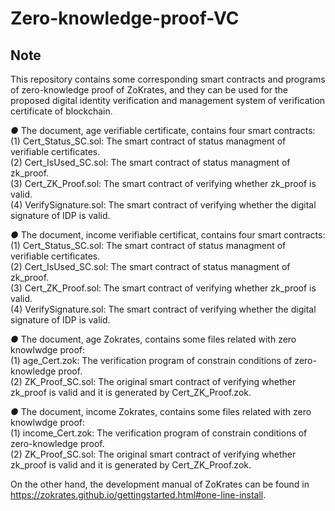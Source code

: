 # Zero-knowledge-proof-VC
## Note
This repository contains some corresponding smart contracts and programs of zero-knowledge proof of ZoKrates, and they can be used for the proposed digital identity verification and management system of verification certificate of blockchain.  

***●***  The document, age verifiable certificate, contains four smart contracts:      
           (1) Cert_Status_SC.sol:  The smart contract of status managment of verifiable certificates.      
           (2) Cert_IsUsed_SC.sol:  The smart contract of status managment of zk_proof.    
           (3) Cert_ZK_Proof.sol:   The smart contract of verifying whether zk_proof is valid.    
           (4) VerifySignature.sol: The smart contract of verifying whether the digital signature of IDP is valid.    

***●***  The document, income verifiable certificat, contains four smart contracts:      
           (1) Cert_Status_SC.sol:  The smart contract of status managment of verifiable certificates.      
           (2) Cert_IsUsed_SC.sol:  The smart contract of status managment of zk_proof.    
           (3) Cert_ZK_Proof.sol:   The smart contract of verifying whether zk_proof is valid.    
           (4) VerifySignature.sol: The smart contract of verifying whether the digital signature of IDP is valid.   

***●***  The document, age Zokrates, contains some files related with zero knowlwdge proof:     
           (1) age_Cert.zok: The verification program of constrain conditions of zero-knowledge proof.  
           (2) ZK_Proof_SC.sol: The original smart contract of verifying whether zk_proof is valid and it is generated by Cert_ZK_Proof.zok.     

***●***  The document, income Zokrates, contains some files related with zero knowlwdge proof:     
           (1) income_Cert.zok: The verification program of constrain conditions of zero-knowledge proof.  
           (2) ZK_Proof_SC.sol: The original smart contract of verifying whether zk_proof is valid and it is generated by Cert_ZK_Proof.zok.     
  
 On the other hand, the development manual of ZoKrates can be found in https://zokrates.github.io/gettingstarted.html#one-line-install.
